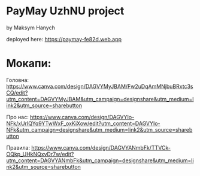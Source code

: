 # PayMay UzhNU project
by Maksym Hanych


deployed here: https://paymay-fe82d.web.app


# Мокапи:

Головна:
https://www.canva.com/design/DAGVYMyJBAM/Fw2uDqAmMNjbuBRxtc3sCQ/edit?utm_content=DAGVYMyJBAM&utm_campaign=designshare&utm_medium=link2&utm_source=sharebutton

Про нас:
https://www.canva.com/design/DAGVYIo-NFk/xUrIQYq9YTwWxF_oxKiXow/edit?utm_content=DAGVYIo-NFk&utm_campaign=designshare&utm_medium=link2&utm_source=sharebutton

Правила:
https://www.canva.com/design/DAGVYANmbFk/TTVCk-OQkp_UHkNQxvDr7w/edit?utm_content=DAGVYANmbFk&utm_campaign=designshare&utm_medium=link2&utm_source=sharebutton

